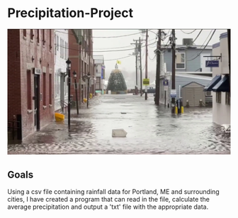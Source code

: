 # Precipitation-Project

![PortlandImage](Images/PortlandPrecip.png)

## Goals
Using a csv file containing rainfall data for Portland, ME and surrounding cities, I have created 
a program that can read in the file, calculate the average precipitation and output a 
'txt' file with the appropriate data.
